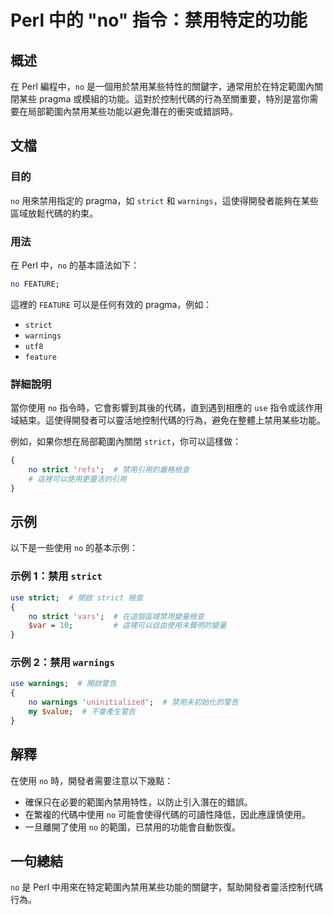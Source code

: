 <!--
Meta Description: # Perl 中的 "no" 指令：禁用特定的功能 ## 概述 在 Perl 編程中，`no` 是一個用於禁用某些特性的關鍵字，通常用於在特定範圍內關閉某些 pragma 或模組的功能。這對於控制代碼的行為至關重要，特別是當你需要在局部範圍內禁用某些功能以避免潛在的衝突或錯誤時。 ## 文檔 ###...
Meta Keywords: perl, strict, warnings, pragma, feature
-->

# Perl 中的 "no" 指令：禁用特定的功能

## 概述
在 Perl 編程中，`no` 是一個用於禁用某些特性的關鍵字，通常用於在特定範圍內關閉某些 pragma 或模組的功能。這對於控制代碼的行為至關重要，特別是當你需要在局部範圍內禁用某些功能以避免潛在的衝突或錯誤時。

## 文檔
### 目的
`no` 用來禁用指定的 pragma，如 `strict` 和 `warnings`，這使得開發者能夠在某些區域放鬆代碼的約束。

### 用法
在 Perl 中，`no` 的基本語法如下：
```perl
no FEATURE;
```
這裡的 `FEATURE` 可以是任何有效的 pragma，例如：
- `strict`
- `warnings`
- `utf8`
- `feature`

### 詳細說明
當你使用 `no` 指令時，它會影響到其後的代碼，直到遇到相應的 `use` 指令或該作用域結束。這使得開發者可以靈活地控制代碼的行為，避免在整體上禁用某些功能。

例如，如果你想在局部範圍內關閉 `strict`，你可以這樣做：
```perl
{
    no strict 'refs';  # 禁用引用的嚴格檢查
    # 這裡可以使用更靈活的引用
}
```

## 示例
以下是一些使用 `no` 的基本示例：

### 示例 1：禁用 `strict`
```perl
use strict;  # 開啟 strict 檢查
{
    no strict 'vars';  # 在這個區域禁用變量檢查
    $var = 10;         # 這裡可以自由使用未聲明的變量
}
```

### 示例 2：禁用 `warnings`
```perl
use warnings;  # 開啟警告
{
    no warnings 'uninitialized';  # 禁用未初始化的警告
    my $value;  # 不會產生警告
}
```

## 解釋
在使用 `no` 時，開發者需要注意以下幾點：
- 確保只在必要的範圍內禁用特性，以防止引入潛在的錯誤。
- 在繁複的代碼中使用 `no` 可能會使得代碼的可讀性降低，因此應謹慎使用。
- 一旦離開了使用 `no` 的範圍，已禁用的功能會自動恢復。

## 一句總結
`no` 是 Perl 中用來在特定範圍內禁用某些功能的關鍵字，幫助開發者靈活控制代碼行為。